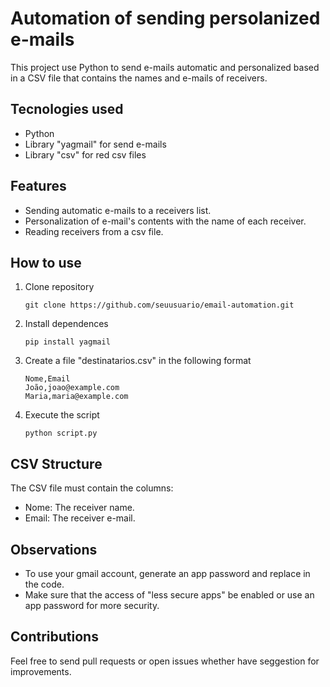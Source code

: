 # Automation of sending persolanized e-mails

This project use Python to send e-mails automatic and personalized based in a CSV file that contains the names and e-mails of receivers.

## Tecnologies used
- Python
- Library "yagmail" for send e-mails
- Library "csv" for red csv files

## Features
- Sending automatic e-mails to a receivers list.
- Personalization of e-mail's contents with the name of each receiver.
- Reading receivers from a csv file.

## How to use
1. Clone repository
   ```
   git clone https://github.com/seuusuario/email-automation.git

2. Install dependences
   ```
   pip install yagmail

3. Create a file "destinatarios.csv" in the following format
   ```
   Nome,Email
   João,joao@example.com
   Maria,maria@example.com

4. Execute the script
   ```
   python script.py

## CSV Structure
The CSV file must contain the columns:
- Nome: The receiver name.
- Email: The receiver e-mail.

## Observations
- To use your gmail account, generate an app password and replace in the code.
- Make sure that the access of "less secure apps" be enabled or use an app password for more security.

## Contributions
Feel free to send pull requests or open issues whether have seggestion for improvements.
